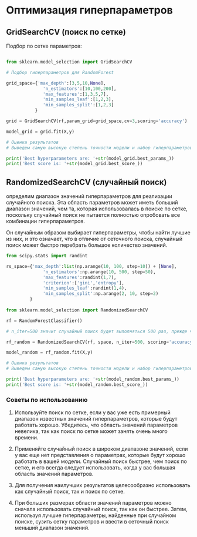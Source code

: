 # Оптимизация гиперпараметров
## GridSearchCV (поиск по сетке)

Подбор по сетке параметров:

```python

from sklearn.model_selection import GridSearchCV

# Подбор гиперпараметров для RandomForest

grid_space={'max_depth':[3,5,10,None],
              'n_estimators':[10,100,200],
              'max_features':[1,3,5,7],
              'min_samples_leaf':[1,2,3],
              'min_samples_split':[1,2,3]
           }

grid = GridSearchCV(rf,param_grid=grid_space,cv=3,scoring='accuracy')

model_grid = grid.fit(X,y)

# Оценка результатов
# Выведем самую высокую степень точности модели и набор гиперпараметров, которые обеспечили такой результат

print('Best hyperparameters are: '+str(model_grid.best_params_))
print('Best score is: '+str(model_grid.best_score_))
```

## RandomizedSearchCV (случайный поиск)

определим диапазон значений гиперпараметров для реализации случайного поиска. Эта область параметров может иметь больший диапазон значений, чем та, которая использовалась в поиске по сетке, поскольку случайный поиск не пытается полностью опробовать все комбинации гиперпараметров.

Он случайным образом выбирает гиперпараметры, чтобы найти лучшие из них, и это означает, что в отличие от сеточного поиска, случайный поиск может быстро перебрать большое количество значений.

```python
from scipy.stats import randint

rs_space={'max_depth':list(np.arange(10, 100, step=10)) + [None],
              'n_estimators':np.arange(10, 500, step=50),
              'max_features':randint(1,7),
              'criterion':['gini','entropy'],
              'min_samples_leaf':randint(1,4),
              'min_samples_split':np.arange(2, 10, step=2)
         }
         
from sklearn.model_selection import RandomizedSearchCV

rf = RandomForestClassifier()

# n_iter=500 значит случайный поиск будет выполняться 500 раз, прежде чем будет выбрана лучшая модель

rf_random = RandomizedSearchCV(rf, space, n_iter=500, scoring='accuracy', n_jobs=-1, cv=3)

model_random = rf_random.fit(X,y)

# Оценка результатов
# Выведем самую высокую степень точности модели и набор гиперпараметров, которые обеспечили такой результат

print('Best hyperparameters are: '+str(model_random.best_params_))
print('Best score is: '+str(model_random.best_score_))
```
### Советы по использованию

1. Используйте поиск по сетке, если у вас уже есть примерный диапазон известных значений гиперпараметров, которые будут работать хорошо. Убедитесь, что область значений параметров невелика, так как поиск по сетке может занять очень много времени. 

2. Применяйте случайный поиск в широком диапазоне значений, если у вас еще нет представления о параметрах, которые будут хорошо работать в вашей модели. Случайный поиск быстрее, чем поиск по сетке, и его всегда следует использовать, когда у вас большая область значений параметров.

3. Для получения наилучших результатов целесообразно использовать как случайный поиск, так и поиск по сетке.

4. При больших размерах области значений параметров можно сначала использовать случайный поиск, так как он быстрее. Затем, используя лучшие гиперпараметры, найденные при случайном поиске, сузить сетку параметров и ввести в сеточный поиск меньший диапазон значений.
